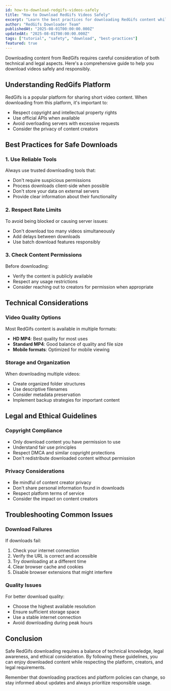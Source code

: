 ```yaml
---
id: how-to-download-redgifs-videos-safely
title: "How to Download RedGifs Videos Safely"
excerpt: "Learn the best practices for downloading RedGifs content while respecting copyright and privacy."
author: "RedGifs Downloader Team"
publishedAt: "2025-08-01T00:00:00.000Z"
updatedAt: "2025-08-01T00:00:00.000Z"
tags: ["tutorial", "safety", "download", "best-practices"]
featured: true
---
```


Downloading content from RedGifs requires careful consideration of both technical and legal aspects. Here's a comprehensive guide to help you download videos safely and responsibly.

## Understanding RedGifs Platform

RedGifs is a popular platform for sharing short video content. When downloading from this platform, it's important to:

- Respect copyright and intellectual property rights
- Use official APIs when available
- Avoid overloading servers with excessive requests
- Consider the privacy of content creators

## Best Practices for Safe Downloads

### 1. Use Reliable Tools

Always use trusted downloading tools that:
- Don't require suspicious permissions
- Process downloads client-side when possible
- Don't store your data on external servers
- Provide clear information about their functionality

### 2. Respect Rate Limits

To avoid being blocked or causing server issues:
- Don't download too many videos simultaneously
- Add delays between downloads
- Use batch download features responsibly

### 3. Check Content Permissions

Before downloading:
- Verify the content is publicly available
- Respect any usage restrictions
- Consider reaching out to creators for permission when appropriate

## Technical Considerations

### Video Quality Options

Most RedGifs content is available in multiple formats:
- **HD MP4**: Best quality for most uses
- **Standard MP4**: Good balance of quality and file size
- **Mobile formats**: Optimized for mobile viewing

### Storage and Organization

When downloading multiple videos:
- Create organized folder structures
- Use descriptive filenames
- Consider metadata preservation
- Implement backup strategies for important content

## Legal and Ethical Guidelines

### Copyright Compliance

- Only download content you have permission to use
- Understand fair use principles
- Respect DMCA and similar copyright protections
- Don't redistribute downloaded content without permission

### Privacy Considerations

- Be mindful of content creator privacy
- Don't share personal information found in downloads
- Respect platform terms of service
- Consider the impact on content creators

## Troubleshooting Common Issues

### Download Failures

If downloads fail:
1. Check your internet connection
2. Verify the URL is correct and accessible
3. Try downloading at a different time
4. Clear browser cache and cookies
5. Disable browser extensions that might interfere

### Quality Issues

For better download quality:
- Choose the highest available resolution
- Ensure sufficient storage space
- Use a stable internet connection
- Avoid downloading during peak hours

## Conclusion

Safe RedGifs downloading requires a balance of technical knowledge, legal awareness, and ethical consideration. By following these guidelines, you can enjoy downloaded content while respecting the platform, creators, and legal requirements.

Remember that downloading practices and platform policies can change, so stay informed about updates and always prioritize responsible usage.
